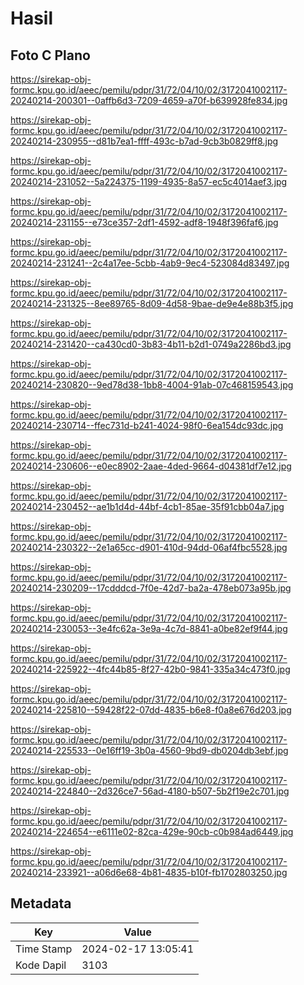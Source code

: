 # Hasil

## Foto C Plano

https://sirekap-obj-formc.kpu.go.id/aeec/pemilu/pdpr/31/72/04/10/02/3172041002117-20240214-200301--0affb6d3-7209-4659-a70f-b639928fe834.jpg

https://sirekap-obj-formc.kpu.go.id/aeec/pemilu/pdpr/31/72/04/10/02/3172041002117-20240214-230955--d81b7ea1-ffff-493c-b7ad-9cb3b0829ff8.jpg

https://sirekap-obj-formc.kpu.go.id/aeec/pemilu/pdpr/31/72/04/10/02/3172041002117-20240214-231052--5a224375-1199-4935-8a57-ec5c4014aef3.jpg

https://sirekap-obj-formc.kpu.go.id/aeec/pemilu/pdpr/31/72/04/10/02/3172041002117-20240214-231155--e73ce357-2df1-4592-adf8-1948f396faf6.jpg

https://sirekap-obj-formc.kpu.go.id/aeec/pemilu/pdpr/31/72/04/10/02/3172041002117-20240214-231241--2c4a17ee-5cbb-4ab9-9ec4-523084d83497.jpg

https://sirekap-obj-formc.kpu.go.id/aeec/pemilu/pdpr/31/72/04/10/02/3172041002117-20240214-231325--8ee89765-8d09-4d58-9bae-de9e4e88b3f5.jpg

https://sirekap-obj-formc.kpu.go.id/aeec/pemilu/pdpr/31/72/04/10/02/3172041002117-20240214-231420--ca430cd0-3b83-4b11-b2d1-0749a2286bd3.jpg

https://sirekap-obj-formc.kpu.go.id/aeec/pemilu/pdpr/31/72/04/10/02/3172041002117-20240214-230820--9ed78d38-1bb8-4004-91ab-07c468159543.jpg

https://sirekap-obj-formc.kpu.go.id/aeec/pemilu/pdpr/31/72/04/10/02/3172041002117-20240214-230714--ffec731d-b241-4024-98f0-6ea154dc93dc.jpg

https://sirekap-obj-formc.kpu.go.id/aeec/pemilu/pdpr/31/72/04/10/02/3172041002117-20240214-230606--e0ec8902-2aae-4ded-9664-d04381df7e12.jpg

https://sirekap-obj-formc.kpu.go.id/aeec/pemilu/pdpr/31/72/04/10/02/3172041002117-20240214-230452--ae1b1d4d-44bf-4cb1-85ae-35f91cbb04a7.jpg

https://sirekap-obj-formc.kpu.go.id/aeec/pemilu/pdpr/31/72/04/10/02/3172041002117-20240214-230322--2e1a65cc-d901-410d-94dd-06af4fbc5528.jpg

https://sirekap-obj-formc.kpu.go.id/aeec/pemilu/pdpr/31/72/04/10/02/3172041002117-20240214-230209--17cdddcd-7f0e-42d7-ba2a-478eb073a95b.jpg

https://sirekap-obj-formc.kpu.go.id/aeec/pemilu/pdpr/31/72/04/10/02/3172041002117-20240214-230053--3e4fc62a-3e9a-4c7d-8841-a0be82ef9f44.jpg

https://sirekap-obj-formc.kpu.go.id/aeec/pemilu/pdpr/31/72/04/10/02/3172041002117-20240214-225922--4fc44b85-8f27-42b0-9841-335a34c473f0.jpg

https://sirekap-obj-formc.kpu.go.id/aeec/pemilu/pdpr/31/72/04/10/02/3172041002117-20240214-225810--59428f22-07dd-4835-b6e8-f0a8e676d203.jpg

https://sirekap-obj-formc.kpu.go.id/aeec/pemilu/pdpr/31/72/04/10/02/3172041002117-20240214-225533--0e16ff19-3b0a-4560-9bd9-db0204db3ebf.jpg

https://sirekap-obj-formc.kpu.go.id/aeec/pemilu/pdpr/31/72/04/10/02/3172041002117-20240214-224840--2d326ce7-56ad-4180-b507-5b2f19e2c701.jpg

https://sirekap-obj-formc.kpu.go.id/aeec/pemilu/pdpr/31/72/04/10/02/3172041002117-20240214-224654--e6111e02-82ca-429e-90cb-c0b984ad6449.jpg

https://sirekap-obj-formc.kpu.go.id/aeec/pemilu/pdpr/31/72/04/10/02/3172041002117-20240214-233921--a06d6e68-4b81-4835-b10f-fb1702803250.jpg


## Metadata

| Key        | Value               |
| ---------- | ------------------- |
| Time Stamp | 2024-02-17 13:05:41 |
| Kode Dapil | 3103                |



